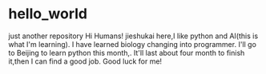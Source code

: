 # hello_world
just another repository
Hi Humans! jieshukai here,I like python and AI(this is what I'm learning). I have learned biology changing into programmer. I'll go to Beijing to learn python this month,. It'll last about four month to finish it,then I can find a good job. Good luck for me!
